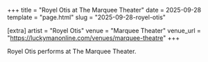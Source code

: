 +++
title = "Royel Otis at The Marquee Theater"
date = 2025-09-28
template = "page.html"
slug = "2025-09-28-royel-otis"

[extra]
artist = "Royel Otis"
venue = "Marquee Theater"
venue_url = "https://luckymanonline.com/venues/marquee-theatre"
+++

Royel Otis performs at The Marquee Theater.
